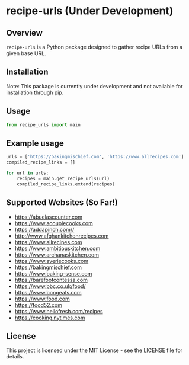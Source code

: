 # recipe-urls (Under Development)

## Overview

`recipe-urls` is a Python package designed to gather recipe URLs from a given base URL.

## Installation

Note: This package is currently under development and not available for installation through pip.

<!-- ```bash
pip install recipe-urls
``` -->

## Usage

```python
from recipe_urls import main
```

## Example usage

```python
urls = ['https://bakingmischief.com', 'https://www.allrecipes.com']
compiled_recipe_links = []

for url in urls:
    recipes = main.get_recipe_urls(url)
    compiled_recipe_links.extend(recipes)
```

## Supported Websites (So Far!)

- https://abuelascounter.com
- https://www.acouplecooks.com
- https://addapinch.com//
- http://www.afghankitchenrecipes.com
- https://www.allrecipes.com
- https://www.ambitiouskitchen.com
- https://www.archanaskitchen.com
- https://www.averiecooks.com
- https://bakingmischief.com
- https://www.baking-sense.com
- https://barefootcontessa.com
- https://www.bbc.co.uk/food/
- https://www.bongeats.com
- https://www.food.com
- https://food52.com
- https://www.hellofresh.com/recipes
- https://cooking.nytimes.com


## License

This project is licensed under the MIT License - see the [LICENSE](LICENSE) file for details.